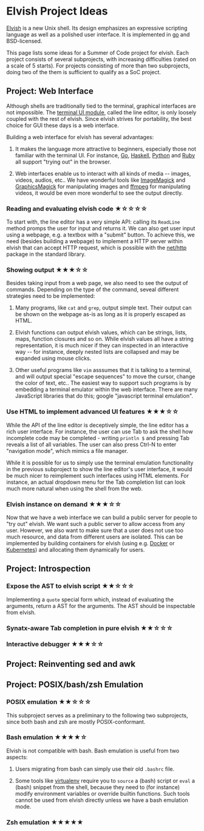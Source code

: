 # Elvish Project Ideas

[Elvish](https://github.com/elves/elvish/) is a new Unix shell. Its design emphasizes an expressive scripting language as well as a polished user interface. It is implemented in [go](https://golang.org/) and BSD-licensed.

This page lists some ideas for a Summer of Code project for elvish. Each project consists of several subprojects, with increasing difficulties (rated on a scale of 5 starts). For projects consisting of more than two subprojects, doing two of the them is sufficient to qualify as a SoC project.

## Project: Web Interface

Although shells are traditionally tied to the terminal, graphical interfaces are not impossible. The [terminal UI module](https://github.com/elves/elvish/tree/master/edit), called the line editor, is only loosely coupled with the rest of elvish. Since elvish strives for portability, the best choice for GUI these days is a web interface.

Building a web interface for elvish has several advantages:

1. It makes the language more attractive to beginners, especially those not familiar with the terminal UI. For instance, [Go](http://golang.org/), [Haskell](https://www.haskell.org/), [Python](https://www.python.org/) and [Ruby](https://www.ruby-lang.org/) all support "trying out" in the browser.

2. Web interfaces enable us to interact with all kinds of media -- images, videos, audios, etc.. We have wonderful tools like [ImageMagick](http://www.imagemagick.org/script/index.php) and [GraphicsMagick](http://www.graphicsmagick.org/) for manipulating images and [ffmpeg](https://ffmpeg.org/) for manipulating videos, it would be even more wonderful to see the output directly.

### Reading and evaluating elvish code ★☆☆☆☆

To start with, the line editor has a very simple API: calling its `ReadLine` method promps the user for input and returns it. We can also get user input using a webpage, e.g. a textbox with a "submit" button. To achieve this, we need (besides building a webpage) to implement a HTTP server within elvish that can accept HTTP request, which is possible with the [net/http](https://golang.org/pkg/net/http/) package in the standard library.

### Showing output ★★★☆☆

Besides taking input from a web page, we also need to see the output of commands. Depending on the type of the command, seveal different strategies need to be implemented:

1. Many programs, like `cat` and `grep`, output simple text. Their output can be shown on the webpage as-is as long as it is properly escaped as HTML.

2. Elvish functions can output elvish values, which can be strings, lists, maps, function closures and so on. While elvish values all have a string representation, it is much nicer if they can inspected in an interactive way -- for instance, deeply nested lists are collapsed and may be expanded using mouse clicks.

3. Other useful programs like `vim` asssumes that it is talking to a terminal, and will output special "escape sequences" to move the cursor, change the color of text, etc.. The easiest way to support such programs is by embedding a terminal emulator within the web interface. There are many JavaScript libraries that do this; google "javascript terminal emulation".

### Use HTML to implement advanced UI features ★★★☆☆

While the API of the line editor is deceptively simple, the line editor has a rich user interface. For instance, the user can use Tab to ask the shell how incomplete code may be completed - writing `println $` and pressing Tab reveals a list of all variables. The user can also press Ctrl-N to enter "navigation mode", which mimics a file manager.

While it is possible for us to simply use the terminal emulation functionality in the previous subproject to show the line editor's user interface, it would be much nicer to reimplement such interfaces using HTML elements. For instance, an actual dropdown menu for the Tab completion list can look much more natural when using the shell from the web.

### Elvish instance on demand ★★★☆☆

Now that we have a web interface we can build a public server for people to "try out" elvish. We want such a public server to allow access from any user. However, we also want to make sure that a user does not use too much resource, and data from different users are isolated. This can be implemented by building containers for elvish (using e.g. [Docker](https://www.docker.com/) or [Kubernetes](http://kubernetes.io/)) and allocating them dynamically for users.

## Project: Introspection

### Expose the AST to elvish script ★★☆☆☆

Implementing a `quote` special form which, instead of evaluating the arguments, return a AST for the arguments. The AST should be inspectable from elvish.

### Synatx-aware Tab completion in pure elvish ★★☆☆☆

### Interactive debugger ★★★☆☆

## Project: Reinventing sed and awk

## Project: POSIX/bash/zsh Emulation

### POSIX emulation ★★☆☆☆

This subproject serves as a preliminary to the following two subprojects, since both bash and zsh are mostly POSIX-conformant.

### Bash emulation ★★★★☆

Elvish is not compatible with bash. Bash emulation is useful from two aspects:

1. Users migrating from bash can simply use their old `.bashrc` file.

2. Some tools like [virtualenv](https://virtualenv.pypa.io/en/stable/) require you to `source` a (bash) script or `eval` a (bash) snippet from the shell, because they need to (for instance) modify environment variables or override builtin functions. Such tools cannot be used from elvish directly unless we have a bash emulation mode.


### Zsh emulation ★★★★★
